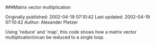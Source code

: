 ###Matrix vector multiplication

Originally published: 2002-04-19 07:10:42
Last updated: 2002-04-19 07:10:42
Author: Alexander Pletzer

Using 'reduce' and 'map', this code shows how a matrix vector multiplication\ncan be reduced to a single loop.
